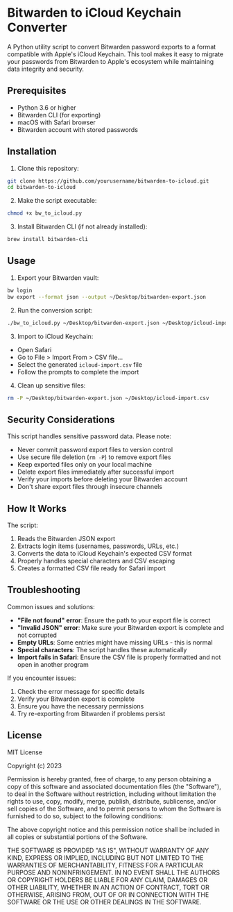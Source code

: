 # Bitwarden to iCloud Keychain Converter

A Python utility script to convert Bitwarden password exports to a format compatible with Apple's iCloud Keychain. This tool makes it easy to migrate your passwords from Bitwarden to Apple's ecosystem while maintaining data integrity and security.

## Prerequisites

- Python 3.6 or higher
- Bitwarden CLI (for exporting)
- macOS with Safari browser
- Bitwarden account with stored passwords

## Installation

1. Clone this repository:
```bash
git clone https://github.com/yourusername/bitwarden-to-icloud.git
cd bitwarden-to-icloud
```

2. Make the script executable:
```bash
chmod +x bw_to_icloud.py
```

3. Install Bitwarden CLI (if not already installed):
```bash
brew install bitwarden-cli
```

## Usage

1. Export your Bitwarden vault:
```bash
bw login
bw export --format json --output ~/Desktop/bitwarden-export.json
```

2. Run the conversion script:
```bash
./bw_to_icloud.py ~/Desktop/bitwarden-export.json ~/Desktop/icloud-import.csv
```

3. Import to iCloud Keychain:
- Open Safari
- Go to File > Import From > CSV file...
- Select the generated `icloud-import.csv` file
- Follow the prompts to complete the import

4. Clean up sensitive files:
```bash
rm -P ~/Desktop/bitwarden-export.json ~/Desktop/icloud-import.csv
```

## Security Considerations

This script handles sensitive password data. Please note:

- Never commit password export files to version control
- Use secure file deletion (`rm -P`) to remove export files
- Keep exported files only on your local machine
- Delete export files immediately after successful import
- Verify your imports before deleting your Bitwarden account
- Don't share export files through insecure channels

## How It Works

The script:
1. Reads the Bitwarden JSON export
2. Extracts login items (usernames, passwords, URLs, etc.)
3. Converts the data to iCloud Keychain's expected CSV format
4. Properly handles special characters and CSV escaping
5. Creates a formatted CSV file ready for Safari import

## Troubleshooting

Common issues and solutions:

- **"File not found" error**: Ensure the path to your export file is correct
- **"Invalid JSON" error**: Make sure your Bitwarden export is complete and not corrupted
- **Empty URLs**: Some entries might have missing URLs - this is normal
- **Special characters**: The script handles these automatically
- **Import fails in Safari**: Ensure the CSV file is properly formatted and not open in another program

If you encounter issues:
1. Check the error message for specific details
2. Verify your Bitwarden export is complete
3. Ensure you have the necessary permissions
4. Try re-exporting from Bitwarden if problems persist

## License

MIT License

Copyright (c) 2023

Permission is hereby granted, free of charge, to any person obtaining a copy
of this software and associated documentation files (the "Software"), to deal
in the Software without restriction, including without limitation the rights
to use, copy, modify, merge, publish, distribute, sublicense, and/or sell
copies of the Software, and to permit persons to whom the Software is
furnished to do so, subject to the following conditions:

The above copyright notice and this permission notice shall be included in all
copies or substantial portions of the Software.

THE SOFTWARE IS PROVIDED "AS IS", WITHOUT WARRANTY OF ANY KIND, EXPRESS OR
IMPLIED, INCLUDING BUT NOT LIMITED TO THE WARRANTIES OF MERCHANTABILITY,
FITNESS FOR A PARTICULAR PURPOSE AND NONINFRINGEMENT. IN NO EVENT SHALL THE
AUTHORS OR COPYRIGHT HOLDERS BE LIABLE FOR ANY CLAIM, DAMAGES OR OTHER
LIABILITY, WHETHER IN AN ACTION OF CONTRACT, TORT OR OTHERWISE, ARISING FROM,
OUT OF OR IN CONNECTION WITH THE SOFTWARE OR THE USE OR OTHER DEALINGS IN THE
SOFTWARE.

